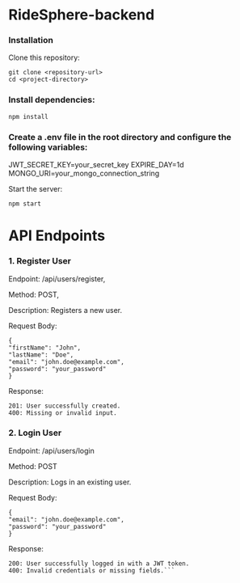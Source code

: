 # RideSphere-backend

### Installation

Clone this repository:

```
git clone <repository-url>
cd <project-directory>
```

### Install dependencies:

```
npm install
```

### Create a .env file in the root directory and configure the following variables:

JWT_SECRET_KEY=your_secret_key
EXPIRE_DAY=1d
MONGO_URI=your_mongo_connection_string

Start the server:

```
npm start
```

# API Endpoints

### 1. Register User

Endpoint: /api/users/register,

Method: POST,

Description: Registers a new user.

Request Body:

```
{
"firstName": "John",
"lastName": "Doe",
"email": "john.doe@example.com",
"password": "your_password"
}
```

Response:

```
201: User successfully created.
400: Missing or invalid input.
```

### 2. Login User

Endpoint: /api/users/login

Method: POST

Description: Logs in an existing user.

Request Body:

```
{
"email": "john.doe@example.com",
"password": "your_password"
}
```

Response:

```
200: User successfully logged in with a JWT token.
400: Invalid credentials or missing fields.```
````
